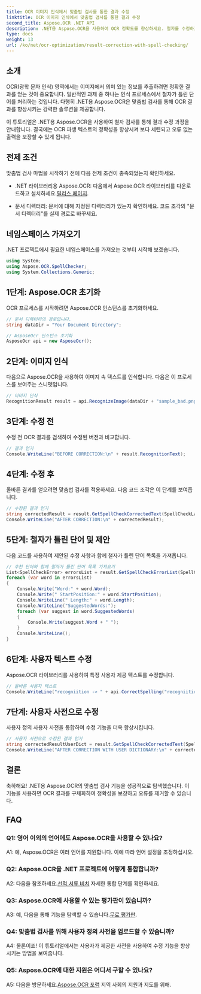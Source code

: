 ```yaml
---
title: OCR 이미지 인식에서 맞춤법 검사를 통한 결과 수정
linktitle: OCR 이미지 인식에서 맞춤법 검사를 통한 결과 수정
second_title: Aspose.OCR .NET API
description: .NET용 Aspose.OCR을 사용하여 OCR 정확도를 향상하세요. 철자를 수정하고, 사전을 사용자 정의하고, 오류 없는 텍스트 인식을 쉽게 달성할 수 있습니다.
type: docs
weight: 13
url: /ko/net/ocr-optimization/result-correction-with-spell-checking/
---
```

## 소개

OCR(광학 문자 인식) 영역에서는 이미지에서 의미 있는 정보를 추출하려면 정확한 결과를 얻는 것이 중요합니다. 일반적인 과제 중 하나는 인식 프로세스에서 철자가 틀린 단어를 처리하는 것입니다. 다행히 .NET용 Aspose.OCR은 맞춤법 검사를 통해 OCR 결과를 향상시키는 강력한 솔루션을 제공합니다.

이 튜토리얼은 .NET용 Aspose.OCR을 사용하여 철자 검사를 통해 결과 수정 과정을 안내합니다. 결국에는 OCR 파생 텍스트의 정확성을 향상시켜 보다 세련되고 오류 없는 출력을 보장할 수 있게 됩니다.

## 전제 조건

맞춤법 검사 마법을 시작하기 전에 다음 전제 조건이 충족되었는지 확인하세요.

-  .NET 라이브러리용 Aspose.OCR: 다음에서 Aspose.OCR 라이브러리를 다운로드하고 설치하세요.[릴리스 페이지](https://releases.aspose.com/ocr/net/).

- 문서 디렉터리: 문서에 대해 지정된 디렉터리가 있는지 확인하세요. 코드 조각의 "문서 디렉터리"를 실제 경로로 바꾸세요.

## 네임스페이스 가져오기

.NET 프로젝트에서 필요한 네임스페이스를 가져오는 것부터 시작해 보겠습니다.

```csharp
using System;
using Aspose.OCR.SpellChecker;
using System.Collections.Generic;
```

## 1단계: Aspose.OCR 초기화

OCR 프로세스를 시작하려면 Aspose.OCR 인스턴스를 초기화하세요.

```csharp
// 문서 디렉터리의 경로입니다.
string dataDir = "Your Document Directory";

// AsposeOcr 인스턴스 초기화
AsposeOcr api = new AsposeOcr();
```

## 2단계: 이미지 인식

다음으로 Aspose.OCR을 사용하여 이미지 속 텍스트를 인식합니다. 다음은 이 프로세스를 보여주는 스니펫입니다.

```csharp
// 이미지 인식
RecognitionResult result = api.RecognizeImage(dataDir + "sample_bad.png", new RecognitionSettings(Language.Eng));
```

## 3단계: 수정 전

수정 전 OCR 결과를 검색하여 수정된 버전과 비교합니다.

```csharp
// 결과 얻기
Console.WriteLine("BEFORE CORRECTION:\n" + result.RecognitionText);
```

## 4단계: 수정 후

올바른 결과를 얻으려면 맞춤법 검사를 적용하세요. 다음 코드 조각은 이 단계를 보여줍니다.

```csharp
// 수정된 결과 얻기
string correctedResult = result.GetSpellCheckCorrectedText(SpellCheckLanguage.Eng);
Console.WriteLine("AFTER CORRECTION:\n" + correctedResult);
```

## 5단계: 철자가 틀린 단어 및 제안

다음 코드를 사용하여 제안된 수정 사항과 함께 철자가 틀린 단어 목록을 가져옵니다.

```csharp
// 추천 단어와 함께 철자가 틀린 단어 목록 가져오기
List<SpellCheckError> errorsList = result.GetSpellCheckErrorList(SpellCheckLanguage.Eng);
foreach (var word in errorsList)
{
	Console.Write("Word:" + word.Word);
	Console.Write(" StartPosition:" + word.StartPosition);
	Console.WriteLine(" Length:" + word.Length);
	Console.WriteLine("SuggestedWords:");
	foreach (var suggest in word.SuggestedWords)
	{
		Console.Write(suggest.Word + " ");
	}
	Console.WriteLine();
}
```

## 6단계: 사용자 텍스트 수정

Aspose.OCR 라이브러리를 사용하여 특정 사용자 제공 텍스트를 수정합니다.

```csharp
// 올바른 사용자 텍스트
Console.WriteLine("recogniition -> " + api.CorrectSpelling("recogniition"));
```

## 7단계: 사용자 사전으로 수정

사용자 정의 사용자 사전을 통합하여 수정 기능을 더욱 향상시킵니다.

```csharp
// 사용자 사전으로 수정된 결과 얻기
string correctedResultUserDict = result.GetSpellCheckCorrectedText(SpellCheckLanguage.Eng, dataDir+"dictionary.txt");
Console.WriteLine("AFTER CORRECTION WITH USER DICTIONARY:\n" + correctedResultUserDict);
```

## 결론

축하해요! .NET용 Aspose.OCR의 맞춤법 검사 기능을 성공적으로 탐색했습니다. 이 기능을 사용하면 OCR 결과를 구체화하여 정확성을 보장하고 오류를 제거할 수 있습니다.

## FAQ

### Q1: 영어 이외의 언어에도 Aspose.OCR을 사용할 수 있나요?

A1: 예, Aspose.OCR은 여러 언어를 지원합니다. 이에 따라 언어 설정을 조정하십시오.

### Q2: Aspose.OCR을 .NET 프로젝트에 어떻게 통합합니까?

 A2: 다음을 참조하세요.[선적 서류 비치](https://reference.aspose.com/ocr/net/) 자세한 통합 단계를 확인하세요.

### Q3: Aspose.OCR에 사용할 수 있는 평가판이 있습니까?

 A3: 예, 다음을 통해 기능을 탐색할 수 있습니다.[무료 평가판](https://releases.aspose.com/).

### Q4: 맞춤법 검사를 위해 사용자 정의 사전을 업로드할 수 있습니까?

A4: 물론이죠! 이 튜토리얼에서는 사용자가 제공한 사전을 사용하여 수정 기능을 향상시키는 방법을 보여줍니다.

### Q5: Aspose.OCR에 대한 지원은 어디서 구할 수 있나요?

 A5: 다음을 방문하세요.[Aspose.OCR 포럼](https://forum.aspose.com/c/ocr/16) 지역 사회의 지원과 지도를 위해.